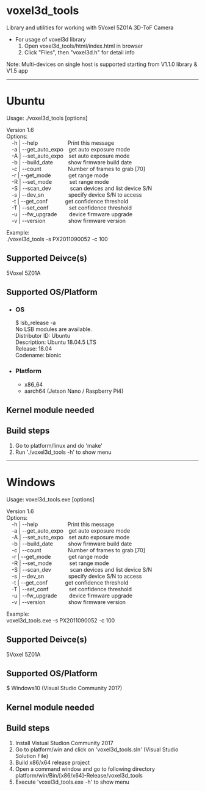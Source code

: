 # voxel3d_tools
Library and utilities for working with 5Voxel 5Z01A 3D-ToF Camera  
* For usage of voxel3d library
  1. Open voxel3d_tools/html/index.html in browser
  2. Click "Files", then "voxel3d.h" for detail info

Note: Multi-devices on single host is supported starting from V1.1.0 library & V1.5 app

-------------------------------------------------------------------------------
# Ubuntu
Usage: ./voxel3d_tools [options]  
  
Version 1.6  
Options:  
&emsp;-h | --help&emsp;&emsp;&emsp;&emsp;&emsp;&nbsp;&nbsp;Print this message  
&emsp;-a | --get_auto_expo&emsp;get auto exposure mode  
&emsp;-A | --set_auto_expo&emsp;set auto exposure mode  
&emsp;-b | --build_date&emsp;&emsp;&nbsp;&nbsp;&nbsp;show firmware build date  
&emsp;-c | --count&emsp;&emsp;&emsp;&emsp;&emsp;Number of frames to grab [70]  
&emsp;-r | --get_mode&emsp;&emsp;&emsp;&nbsp;get range mode  
&emsp;-R | --set_mode&emsp;&emsp;&emsp;&nbsp;set range mode  
&emsp;-S | --scan_dev&emsp;&emsp;&emsp;&nbsp;&nbsp;scan devices and list device S/N  
&emsp;-s | --dev_sn&emsp;&emsp;&emsp;&emsp;&nbsp;&nbsp;specify device S/N to access  
&emsp;-t | --get_conf&emsp;&emsp;&emsp;&nbsp;get confidence threshold  
&emsp;-T | --set_conf&emsp;&emsp;&emsp;&nbsp;&nbsp;&nbsp;set confidence threshold  
&emsp;-u | --fw_upgrade&emsp;&emsp;&nbsp;device firmware upgrade  
&emsp;-v | --version&emsp;&emsp;&emsp;&emsp;&nbsp;show firmware version  
  
  
Example:  
./voxel3d_tools -s PX2011090052 -c 100  
  
  
Supported Deivce(s)
-------------------------------------------------------------------------------
5Voxel 5Z01A  
  
Supported OS/Platform
-------------------------------------------------------------------------------
* ### OS  
  $ lsb_release -a  
  No LSB modules are available.  
  Distributor ID:	Ubuntu  
  Description:	Ubuntu 18.04.5 LTS  
  Release:	18.04  
  Codename:	bionic  
  
* ### Platform  
  * x86_64
  * aarch64 (Jetson Nano / Raspberry Pi4)
  
Kernel module needed
-------------------------------------------------------------------------------

Build steps
-------------------------------------------------------------------------------
1. Go to platform/linux and do 'make'  
2. Run './voxel3d_tools -h' to show menu  
  
  
  
-------------------------------------------------------------------------------
# Windows
Usage: voxel3d_tools.exe [options]  
  
Version 1.6  
Options:  
&emsp;-h | --help&emsp;&emsp;&emsp;&emsp;&emsp;&nbsp;&nbsp;Print this message  
&emsp;-a | --get_auto_expo&emsp;get auto exposure mode  
&emsp;-A | --set_auto_expo&emsp;set auto exposure mode  
&emsp;-b | --build_date&emsp;&emsp;&nbsp;&nbsp;&nbsp;show firmware build date  
&emsp;-c | --count&emsp;&emsp;&emsp;&emsp;&emsp;Number of frames to grab [70]  
&emsp;-r | --get_mode&emsp;&emsp;&emsp;&nbsp;get range mode  
&emsp;-R | --set_mode&emsp;&emsp;&emsp;&nbsp;set range mode  
&emsp;-S | --scan_dev&emsp;&emsp;&emsp;&nbsp;&nbsp;scan devices and list device S/N  
&emsp;-s | --dev_sn&emsp;&emsp;&emsp;&emsp;&nbsp;&nbsp;specify device S/N to access  
&emsp;-t | --get_conf&emsp;&emsp;&emsp;&nbsp;get confidence threshold  
&emsp;-T | --set_conf&emsp;&emsp;&emsp;&nbsp;&nbsp;&nbsp;set confidence threshold  
&emsp;-u | --fw_upgrade&emsp;&emsp;&nbsp;device firmware upgrade  
&emsp;-v | --version&emsp;&emsp;&emsp;&emsp;&nbsp;show firmware version  
  
  
Example:  
voxel3d_tools.exe -s PX2011090052 -c 100  
  
  
Supported Deivce(s)
-------------------------------------------------------------------------------
5Voxel 5Z01A  

Supported OS/Platform
-------------------------------------------------------------------------------
$ Windows10 (Visual Studio Community 2017)  
  
  
Kernel module needed
-------------------------------------------------------------------------------

Build steps
-------------------------------------------------------------------------------
1. Install Vistual Studion Community 2017  
2. Go to platform/win and click on 'voxel3d_tools.sln' (Visual Studio Solution File)  
3. Build x86/x64 release project  
4. Open a command window and go to following directory  
        platform/win/Bin/[x86/x64]-Release/voxel3d_tools  
5. Execute 'voxel3d_tools.exe -h' to show menu  
